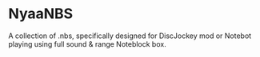 # NyaaNBS
A collection of .nbs, specifically designed for DiscJockey mod or Notebot playing using full sound &amp; range Noteblock box.

